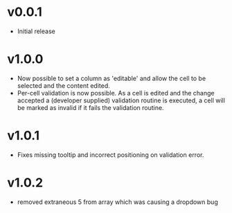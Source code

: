 v0.0.1
==================
* Initial release

v1.0.0
==================
* Now possible to set a column as 'editable' and allow the cell to be selected and the content edited.
* Per-cell validation is now possible. As a cell is edited and the change accepted a (developer supplied) validation routine is executed, a cell will be marked as invalid if it fails the validation routine.

v1.0.1
==================
* Fixes missing tooltip and incorrect positioning on validation error.

v1.0.2
=================
* removed extraneous 5 from array which was causing a dropdown bug
